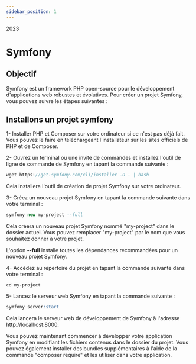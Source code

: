 ```yaml
---
sidebar_position: 1
---
```

2023
# Symfony

## Objectif
Symfony est un framework PHP open-source pour le développement d'applications web robustes et évolutives. Pour créer un projet Symfony, vous pouvez suivre les étapes suivantes :

## Installons un projet symfony

1- Installer PHP et Composer sur votre ordinateur si ce n'est pas déjà fait. Vous pouvez le faire en téléchargeant l'installateur sur les sites officiels de PHP et de Composer.

2- Ouvrez un terminal ou une invite de commandes et installez l'outil de ligne de commande de Symfony en tapant la commande suivante :

```js
wget https://get.symfony.com/cli/installer -O - | bash
```

Cela installera l'outil de création de projet Symfony sur votre ordinateur.

3- Créez un nouveau projet Symfony en tapant la commande suivante dans votre terminal :

```sql
symfony new my-project --full
```

Cela créera un nouveau projet Symfony nommé "my-project" dans le dossier actuel. Vous pouvez remplacer "my-project" par le nom que vous souhaitez donner à votre projet.

L'option **--full** installe toutes les dépendances recommandées pour un nouveau projet Symfony.

4- Accédez au répertoire du projet en tapant la commande suivante dans votre terminal :

```shell
cd my-project
```
5- Lancez le serveur web Symfony en tapant la commande suivante :

```sql
symfony server:start
```

Cela lancera le serveur web de développement de Symfony à l'adresse http://localhost:8000.

Vous pouvez maintenant commencer à développer votre application Symfony en modifiant les fichiers contenus dans le dossier du projet. Vous pouvez également installer des bundles supplémentaires à l'aide de la commande "composer require" et les utiliser dans votre application.

